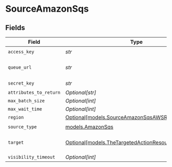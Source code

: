 # SourceAmazonSqs


## Fields

| Field                                                                                                                                                                                    | Type                                                                                                                                                                                     | Required                                                                                                                                                                                 | Description                                                                                                                                                                              | Example                                                                                                                                                                                  |
| ---------------------------------------------------------------------------------------------------------------------------------------------------------------------------------------- | ---------------------------------------------------------------------------------------------------------------------------------------------------------------------------------------- | ---------------------------------------------------------------------------------------------------------------------------------------------------------------------------------------- | ---------------------------------------------------------------------------------------------------------------------------------------------------------------------------------------- | ---------------------------------------------------------------------------------------------------------------------------------------------------------------------------------------- |
| `access_key`                                                                                                                                                                             | *str*                                                                                                                                                                                    | :heavy_check_mark:                                                                                                                                                                       | The Access Key ID of the AWS IAM Role to use for pulling messages                                                                                                                        | xxxxxHRNxxx3TBxxxxxx                                                                                                                                                                     |
| `queue_url`                                                                                                                                                                              | *str*                                                                                                                                                                                    | :heavy_check_mark:                                                                                                                                                                       | URL of the SQS Queue                                                                                                                                                                     | https://sqs.eu-west-1.amazonaws.com/1234567890/my-example-queue                                                                                                                          |
| `secret_key`                                                                                                                                                                             | *str*                                                                                                                                                                                    | :heavy_check_mark:                                                                                                                                                                       | The Secret Key of the AWS IAM Role to use for pulling messages                                                                                                                           | hu+qE5exxxxT6o/ZrKsxxxxxxBhxxXLexxxxxVKz                                                                                                                                                 |
| `attributes_to_return`                                                                                                                                                                   | *Optional[str]*                                                                                                                                                                          | :heavy_minus_sign:                                                                                                                                                                       | Comma separated list of Mesage Attribute names to return                                                                                                                                 | attr1,attr2                                                                                                                                                                              |
| `max_batch_size`                                                                                                                                                                         | *Optional[int]*                                                                                                                                                                          | :heavy_minus_sign:                                                                                                                                                                       | Max amount of messages to get in one batch (10 max)                                                                                                                                      | 5                                                                                                                                                                                        |
| `max_wait_time`                                                                                                                                                                          | *Optional[int]*                                                                                                                                                                          | :heavy_minus_sign:                                                                                                                                                                       | Max amount of time in seconds to wait for messages in a single poll (20 max)                                                                                                             | 5                                                                                                                                                                                        |
| `region`                                                                                                                                                                                 | [Optional[models.SourceAmazonSqsAWSRegion]](../models/sourceamazonsqsawsregion.md)                                                                                                       | :heavy_minus_sign:                                                                                                                                                                       | AWS Region of the SQS Queue                                                                                                                                                              |                                                                                                                                                                                          |
| `source_type`                                                                                                                                                                            | [models.AmazonSqs](../models/amazonsqs.md)                                                                                                                                               | :heavy_check_mark:                                                                                                                                                                       | N/A                                                                                                                                                                                      |                                                                                                                                                                                          |
| `target`                                                                                                                                                                                 | [Optional[models.TheTargetedActionResourceForTheFetch]](../models/thetargetedactionresourceforthefetch.md)                                                                               | :heavy_minus_sign:                                                                                                                                                                       | Note - Different targets have different attribute enum requirements, please refer actions sections in https://docs.aws.amazon.com/AWSSimpleQueueService/latest/APIReference/Welcome.html |                                                                                                                                                                                          |
| `visibility_timeout`                                                                                                                                                                     | *Optional[int]*                                                                                                                                                                          | :heavy_minus_sign:                                                                                                                                                                       | Modify the Visibility Timeout of the individual message from the Queue's default (seconds).                                                                                              | 20                                                                                                                                                                                       |